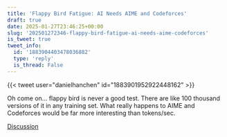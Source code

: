 ```yaml
---
title: 'Flappy Bird Fatigue: AI Needs AIME and Codeforces'
draft: true
date: 2025-01-27T23:46:25+00:00
slug: '202501272346-flappy-bird-fatigue-ai-needs-aime-codeforces'
is_tweet: true
tweet_info:
  id: '1883904403478036882'
  type: 'reply'
  is_thread: False
---
```




{{< tweet user="danielhanchen" id="1883901952922448162" >}}

Oh come on… flappy bird is never a good test. There are like 100 thousand versions of it in any training set. What really happens to AIME and Codeforces would be far more interesting than tokens/sec.

[Discussion](https://x.com/sytelus/status/1883904403478036882)
